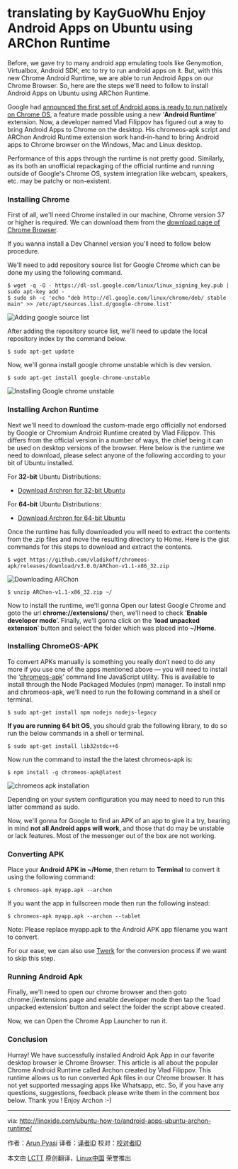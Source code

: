 translating by KayGuoWhu
Enjoy Android Apps on Ubuntu using ARChon Runtime
================================================================================
Before, we gave try to many android app emulating tools like Genymotion, Virtualbox, Android SDK, etc to try to run android apps on it. But, with this new Chrome Android Runtime, we are able to run Android Apps on our Chrome Browser. So, here are the steps we'll need to follow to install Android Apps on Ubuntu using ARChon Runtime.

Google had [announced the first set of Android apps is ready to run natively on Chrome OS][1], a feature made possible using a new ‘**Android Runtime**’ extension. Now, a developer named Vlad Filippov has figured out a way to bring Android Apps to Chrome on the desktop. His chromeos-apk script and ARChon Android Runtime extension work hand-in-hand to bring Android apps to Chrome browser on the Windows, Mac and Linux desktop.

Performance of this apps through the runtime is not pretty good. Similarly, as its both an unofficial repackaging of the official runtime and running outside of Google's Chrome OS, system integration like webcam, speakers, etc. may be patchy or non-existent.

### Installing Chrome ###

First of all, we'll need Chrome installed in our machine, Chrome version 37 or higher is required. We can download them from the [download page of Chrome Browser][2].

If you wanna install a Dev Channel version you'll need to follow below procedure.

We'll need to add repository source list for Google Chrome which can be done my using the following command.

    $ wget -q -O - https://dl-ssl.google.com/linux/linux_signing_key.pub | sudo apt-key add -
    $ sudo sh -c 'echo "deb http://dl.google.com/linux/chrome/deb/ stable main" >> /etc/apt/sources.list.d/google-chrome.list'

![Adding google source list](http://blog.linoxide.com/wp-content/uploads/2015/02/adding-google-source-list.png)

After adding the repository source list, we'll need to update the local repository index by the command below.

    $ sudo apt-get update

Now, we'll gonna install google chrome unstable which is dev version.

    $ sudo apt-get install google-chrome-unstable

![Installing Google chrome unstable](http://blog.linoxide.com/wp-content/uploads/2015/02/installing-google-chrome-unstable.png)

### Installing Archon Runtime ###

Next we'll need to download the custom-made ergo officially not endorsed by Google or Chromium Android Runtime created by Vlad Filippov. This differs from the official version in a number of ways, the chief being it can be used on desktop versions of the browser. Here below is the runtime we need to download, please select anyone of the following according to your bit of Ubuntu installed.

For **32-bit** Ubuntu Distributions:

- [Download Archron for 32-bit Ubuntu][3]

For **64-bit** Ubuntu Distributions:

- [Download Archron for 64-bit Ubuntu][4]

Once the runtime has fully downloaded you will need to extract the contents from the .zip files and move the resulting directory to Home. Here is the gist commands for this steps to download and extract the contents.

    $ wget https://github.com/vladikoff/chromeos-apk/releases/download/v3.0.0/ARChon-v1.1-x86_32.zip

![Downloading ARChon](http://blog.linoxide.com/wp-content/uploads/2015/02/download-archon.png)

    $ unzip ARChon-v1.1-x86_32.zip ~/

Now to install the runtime, we'll gonna Open our latest Google Chrome and goto the url **chrome://extensions/** then, we'll need to check ‘**Enable developer mode**’. Finally, we'll gonna click on the ‘**load unpacked extension**’ button and select the folder which was placed into **~/Home**. 

### Installing ChromeOS-APK ###

To convert APKs manually is something you really don’t need to do any more if you use one of the apps mentioned above — you will need to install the ‘[chromeos-apk][5]’ command line JavaScript utility. This is available to install through the Node Packaged Modules (npm) manager. To install nmp and chromeos-apk, we'll need to run the following command in a shell or terminal.

    $ sudo apt-get install npm nodejs nodejs-legacy

**If you are running 64 bit OS**, you should grab the following library, to do so run the below commands in a shell or terminal.

    $ sudo apt-get install lib32stdc++6

Now run the command to install the the latest chromeos-apk is:

    $ npm install -g chromeos-apk@latest

![chromeos apk installation](http://blog.linoxide.com/wp-content/uploads/2015/02/chomeos-apk-installation.png)

Depending on your system configuration you may need to need to run this latter command as sudo.

Now, we'll gonna for Google to find an APK of an app to give it a try, bearing in mind **not all Android apps will work**, and those that do may be unstable or lack features. Most of the messenger out of the box are not working.

### Converting APK ###

Place your **Android APK in ~/Home**, then return to **Terminal** to convert it using the following command:

    $ chromeos-apk myapp.apk --archon

If you want the app in fullscreen mode then run the following instead:

    $ chromeos-apk myapp.apk --archon --tablet

Note: Please replace myapp.apk to the Android APK app filename you want to convert.

For our ease, we can also use [Twerk][6] for the conversion process if we want to skip this step.

### Running Android Apk ###

Finally, we'll need to open our chrome browser and then goto chrome://extensions page and enable developer mode then tap the ‘load unpacked extension’ button and select the folder the script above created.

Now, we can Open the Chrome App Launcher to run it.

### Conclusion ###

Hurray! We have successfully installed Android Apk App in our favorite desktop browser ie Chrome Browser. This article is all about the popular Chrome Android Runtime called Archon created by Vlad Filippov. This runtime allows us to run converted Apk files in our Chrome browser. It has not yet supported messaging apps like Whatsapp, etc. So, if you have any questions, suggestions, feedback please write them in the comment box below. Thank you ! Enjoy Archon :-)

--------------------------------------------------------------------------------

via: http://linoxide.com/ubuntu-how-to/android-apps-ubuntu-archon-runtime/

作者：[Arun Pyasi][a]
译者：[译者ID](https://github.com/译者ID)
校对：[校对者ID](https://github.com/校对者ID)

本文由 [LCTT](https://github.com/LCTT/TranslateProject) 原创翻译，[Linux中国](http://linux.cn/) 荣誉推出

[a]:http://linoxide.com/author/arunp/
[1]:http://chrome.blogspot.com/2014/09/first-set-of-android-apps-coming-to.html
[2]:https://www.google.com/chrome/browser
[3]:https://github.com/vladikoff/chromeos-apk/releases/download/v3.0.0/ARChon-v1.1-x86_32.zip
[4]:https://github.com/vladikoff/chromeos-apk/releases/download/v3.0.0/ARChon-v1.1-x86_64.zip
[5]:https://github.com/vladikoff/chromeos-apk/blob/master/README.md
[6]:https://chrome.google.com/webstore/detail/twerk/jhdnjmjhmfihbfjdgmnappnoaehnhiaf